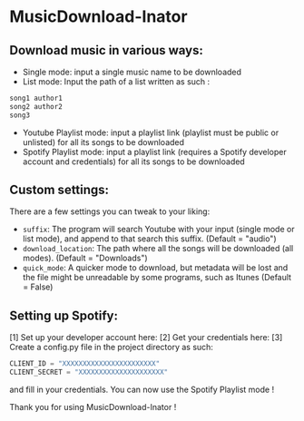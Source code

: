 # MusicDownload-Inator

<!-- DOWNLOAD MUSIC -->
## Download music in various ways:
* Single mode: input a single music name to be downloaded
* List mode: Input the path of a list written as such :
```#list.txt
song1 author1
song2 author2
song3
```
* Youtube Playlist mode: input a playlist link (playlist must be public or unlisted) for all its songs to be downloaded
* Spotify Playlist mode: input a playlist link (requires a Spotify developer account and credentials) for all its songs to be downloaded

## Custom settings:
There are a few settings you can tweak to your liking:
* `suffix`: The program will search Youtube with your input (single mode or list mode), and append to that search this suffix. (Default = "audio")
* `download_location`: The path where all the songs will be downloaded (all modes). (Default = "Downloads")
* `quick_mode`: A quicker mode to download, but metadata will be lost and the file might be unreadable by some programs, such as Itunes (Default = False)

## Setting up Spotify:
[1] Set up your developer account here: 
[2] Get your credentials here:
[3] Create a config.py file in the project directory as such:
```#config.py
CLIENT_ID = "XXXXXXXXXXXXXXXXXXXXXXX"
CLIENT_SECRET = "XXXXXXXXXXXXXXXXXXXXX"
```
and fill in your credentials.
You can now use the Spotify Playlist mode !


Thank you for using MusicDownload-Inator !
